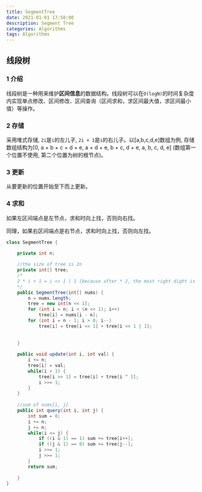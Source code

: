 ```yaml
---
title: SegmentTree
date: 2021-01-01 17:58:00
description: Segment Tree
categories: Algorithms
tags: Algorithms
---
```




## 线段树

### 1 介绍

线段树是一种用来维护**区间信息**的数据结构。线段树可以在`O(logN)`的时间复杂度内实现单点修改、区间修改、区间查询（区间求和，求区间最大值，求区间最小值）等操作。

### 2 存储

采用堆式存储, `2i`是`i`的左儿子, `2i + 1`是`i`的右儿子。以[a,b,c,d,e]数组为例, 存储数组结构为[0, a + b + c + d + e, a + d + e, b + c, d + e, a, b, c, d, e] (数组第一个位置不使用, 第二个位置为树的根节点)。

### 3 更新

从要更新的位置开始至下而上更新。

### 4 求和

如果左区间端点是左节点，求和时向上找，否则向右找。

同理，如果右区间端点是右节点，求和时向上找，否则向左找。



```java
class SegmentTree {

    private int n;
    
    //the size of tree is 2n
    private int[] tree;
    /*
    2 * i + 1 = i << 1 | 1 (because after * 2, the most right dight is 0, so add 1 is same to or 1) 
    */
    public SegmentTree(int[] nums) {
        n = nums.length;
        tree = new int[n << 1];
        for (int i = n; i < (n << 1); i++)
            tree[i] = nums[i - n];
        for (int i = n - 1; i > 0; i--)
            tree[i] = tree[i << 1] + tree[i << 1 | 1];
        
            
    }
    
    public void update(int i, int val) {
        i += n;
        tree[i] = val;
        while(i > 1) {
            tree[i >> 1] = tree[i] + tree[i ^ 1];
            i >>= 1;
        }
    }
    
    //sum of nums[i, j]
    public int query(int i, int j) {
        int sum = 0;
        i += n;
        j += n;
        while(i <= j) {
            if ((i & 1) == 1) sum += tree[i++];
            if ((j & 1) == 0) sum += tree[j--];
            i >>= 1;
            j >>= 1;
        }
        return sum;
        
    }
}
```

